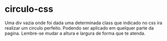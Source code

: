# circulo-css
Uma div vazia onde foi dada uma determinada class que indicado no css ira realizar um circulo perfeito.
Podendo ser aplicado em quelquer parte da pagina.
Lembre-se mudar a altura e largura de forma que te atenda.

